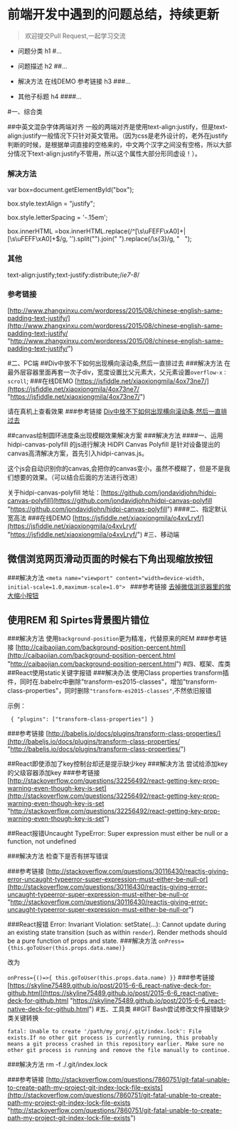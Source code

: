 # 前端开发中遇到的问题总结，持续更新

>欢迎提交Pull Request,一起学习交流


- 问题分类	h1 #...	
	
- 问题描述 h2 ##... 

- 解决方法  在线DEMO 参考链接 h3 ###...	

- 其他子标题 h4 ####...	

#一、综合类

##中英文混杂字体两端对齐
一般的两端对齐是使用text-align:justify，但是text-align:justify一般情况下只针对英文管用。（因为css是老外设计的，老外在justify判断的时候，是根据单词直接的空格来的，中文两个汉字之间没有空格，所以大部分情况下text-align:justify不管用，所以这个属性大部分形同虚设！）。

### 解决方法 ###

var box=document.getElementById("box");

box.style.textAlign = "justify";

box.style.letterSpacing = '-.15em';

box.innerHTML =box.innerHTML.replace(/^[\s\uFEFF\xA0]+|[\s\uFEFF\xA0]+$/g, '').split("").join(" ").replace(/\s{3}/g, " &nbsp; ");

### 其他 ###
text-align:justify;text-justify:distribute;/*ie7-8*/

### 参考链接 ###
[http://www.zhangxinxu.com/wordpress/2015/08/chinese-english-same-padding-text-justify/](http://www.zhangxinxu.com/wordpress/2015/08/chinese-english-same-padding-text-justify/ "http://www.zhangxinxu.com/wordpress/2015/08/chinese-english-same-padding-text-justify/")

#二、PC端
##Div中放不下如何出现横向滚动条,然后一直排过去
###解决方法
在最外层容器里面再套一次子div，宽度设置比父元素大，父元素设置`overflow-x： scroll`; 
###在线DEMO
[https://jsfiddle.net/xiaoxiongmila/4ox73ne7/](https://jsfiddle.net/xiaoxiongmila/4ox73ne7/ "https://jsfiddle.net/xiaoxiongmila/4ox73ne7/")

请在真机上查看效果
###参考链接
[Div中放不下如何出现横向滚动条,然后一直排过去](http://bbs.csdn.net/topics/390361567 "http://bbs.csdn.net/topics/390361567")

##canvas绘制圆环进度条出现模糊效果解决方案
###解决方法
####一、运用hidpi-canvas-polyfill 的js进行解决
HiDPI Canvas Polyfill 是针对设备提出的canvas高清解决方案，首先引入hidpi-canvas.js。

这个js会自动识别你的canvas,会把你的canvas变小，虽然不模糊了，但是不是我们想要的效果。（可以结合后面的方法进行改进）

关于hidpi-canvas-polyfill 地址：[https://github.com/jondavidjohn/hidpi-canvas-polyfill](https://github.com/jondavidjohn/hidpi-canvas-polyfill "https://github.com/jondavidjohn/hidpi-canvas-polyfill")
####二、指定默认宽高法
###在线DEMO
[https://jsfiddle.net/xiaoxiongmila/o4xvLryf/](https://jsfiddle.net/xiaoxiongmila/o4xvLryf/ "https://jsfiddle.net/xiaoxiongmila/o4xvLryf/")
#三、移动端
## 微信浏览网页滑动页面的时候右下角出现缩放按钮
###解决方法
`<meta name="viewport" content="width=device-width, initial-scale=1.0,maximum-scale=1.0"> ` 
###参考链接
[去掉微信浏览器里的放大缩小按钮](http://blog.csdn.net/flyspace/article/details/39993103)
## 使用REM 和 Spirtes背景图片错位
###解决方法
使用`background-position`更为精准，代替原来的REM
###参考链接
[http://caibaojian.com/background-position-percent.html](http://caibaojian.com/background-position-percent.html "http://caibaojian.com/background-position-percent.html")
#四、框架、库类
##React使用static关键字报错
###解决办法
使用Class properties transform插件，同时在.babelrc中删除"transform-es2015-classes"，增加"transform-class-properties"，同时删除`"transform-es2015-classes"`,不然依旧报错

示例：
  
` {
  "plugins": ["transform-class-properties"]
}`

###参考链接
[http://babeljs.io/docs/plugins/transform-class-properties/](http://babeljs.io/docs/plugins/transform-class-properties/ "http://babeljs.io/docs/plugins/transform-class-properties/")

##React即使添加了key控制台却还是提示缺少key
###解决方法
尝试给添加key的父级容器添加key
###参考链接
[http://stackoverflow.com/questions/32256492/react-getting-key-prop-warning-even-though-key-is-set](http://stackoverflow.com/questions/32256492/react-getting-key-prop-warning-even-though-key-is-set "http://stackoverflow.com/questions/32256492/react-getting-key-prop-warning-even-though-key-is-set")

##React报错Uncaught TypeError: Super expression must either be null or a function, not undefined

###解决方法
检查下是否有拼写错误

###参考链接
[http://stackoverflow.com/questions/30116430/reactjs-giving-error-uncaught-typeerror-super-expression-must-either-be-null-or](http://stackoverflow.com/questions/30116430/reactjs-giving-error-uncaught-typeerror-super-expression-must-either-be-null-or "http://stackoverflow.com/questions/30116430/reactjs-giving-error-uncaught-typeerror-super-expression-must-either-be-null-or")

###React报错
 Error: Invariant Violation: setState(...): 
 Cannot update during an existing state transition (such as within `render`). 
 Render methods should be a pure function of props and state.
###解决方法
`onPress={this.goToUser(this.props.data.name)}`

改为

`onPress={()=>{
   this.goToUser(this.props.data.name)
  }}`
###参考链接
[https://skyline75489.github.io/post/2015-6-6_react-native-deck-for-github.html](https://skyline75489.github.io/post/2015-6-6_react-native-deck-for-github.html "https://skyline75489.github.io/post/2015-6-6_react-native-deck-for-github.html")
#五、工具类
##GIT Bash尝试修改文件报错缺少类关键转换

`fatal: Unable to create '/path/my_proj/.git/index.lock': File exists.If no other git process is currently running, this probably means a
git process crashed in this repository earlier. Make sure no other git
process is running and remove the file manually to continue.`

###解决方法
    rm -f ./.git/index.lock

###参考链接
[http://stackoverflow.com/questions/7860751/git-fatal-unable-to-create-path-my-project-git-index-lock-file-exists](http://stackoverflow.com/questions/7860751/git-fatal-unable-to-create-path-my-project-git-index-lock-file-exists "http://stackoverflow.com/questions/7860751/git-fatal-unable-to-create-path-my-project-git-index-lock-file-exists")

